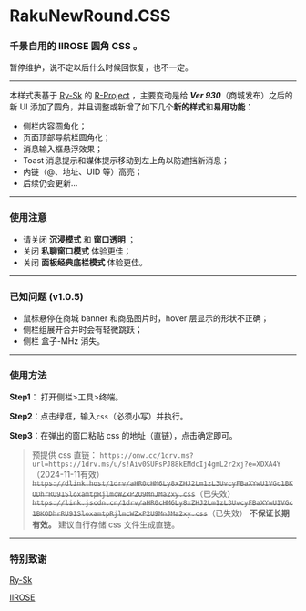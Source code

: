 # RakuNewRound.CSS
### 千景自用的 IIROSE 圆角 CSS 。
暂停维护，说不定以后什么时候回恢复，也不一定。

***

本样式表基于 [Ry-Sk](https://github.com/Ry-Sk) 的 [R-Project](https://github.com/Ry-Sk/R-Project) ，主要变动是给 ***Ver  930***（商城发布）之后的新 UI 添加了圆角，并且调整或新增了如下几个**新的样式**和**易用功能**：

+ 侧栏内容圆角化；
+ 页面顶部导航栏圆角化；
+ 消息输入框悬浮效果；
+ Toast 消息提示和媒体提示移动到左上角以防遮挡新消息；
+ 内链（@、地址、UID 等）高亮；
+ 后续仍会更新...

***

### 使用注意

+ 请关闭 **沉浸模式** 和 **窗口透明** ；
+ 关闭 **私聊窗口模式** 体验更佳；
+ 关闭 **面板经典底栏模式** 体验更佳。

***

### 已知问题 (v1.0.5)

+ 鼠标悬停在商城 banner 和商品图片时，hover 层显示的形状不正确；
+ 侧栏组展开合并时会有轻微跳跃；
+ 侧栏 盒子-MHz 消失。

***

### 使用方法
**Step1**： 打开侧栏>工具>终端。

**Step2**：点击绿框，输入`css`（必须小写）并执行。

**Step3**：在弹出的窗口粘贴 css 的地址（直链），点击确定即可。



> 预提供 css 直链：
> `https://onw.cc/1drv.ms?url=https://1drv.ms/u/s!Aiv0SUFsPJ88kEMdcIj4gmL2r2xj?e=XDXA4Y`（2024-11-11有效）
> ~~`https://dlink.host/1drv/aHR0cHM6Ly8xZHJ2Lm1zL3UvcyFBaXYwU1VGc1BKODhrRU91SloxamtpRjlmcWZxP2U9MnJMa2xy.css`~~（已失效）
> ~~`https://link.jscdn.cn/1drv/aHR0cHM6Ly8xZHJ2Lm1zL3UvcyFBaXYwU1VGc1BKODhrRU91SloxamtpRjlmcWZxP2U9MnJMa2xy.css`~~（已失效）
**不保证长期有效。** 建议自行存储 css 文件生成直链。

***

### 特别致谢

[Ry-Sk](https://github.com/Ry-Sk)

[IIROSE](https://iirose.com/#s=5b54a839b48fd&act=i:5b54a839b48fd)
